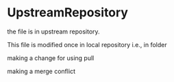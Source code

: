# UpstreamRepository
the file is in upstream repository.

This file is modified once in local repository i.e., in folder

making a change for using pull

making a merge conflict
